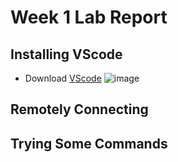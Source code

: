 # Week 1 Lab Report

## Installing VScode
* Download [VScode](https://code.visualstudio.com/)
![image]()
## Remotely Connecting
## Trying Some Commands
